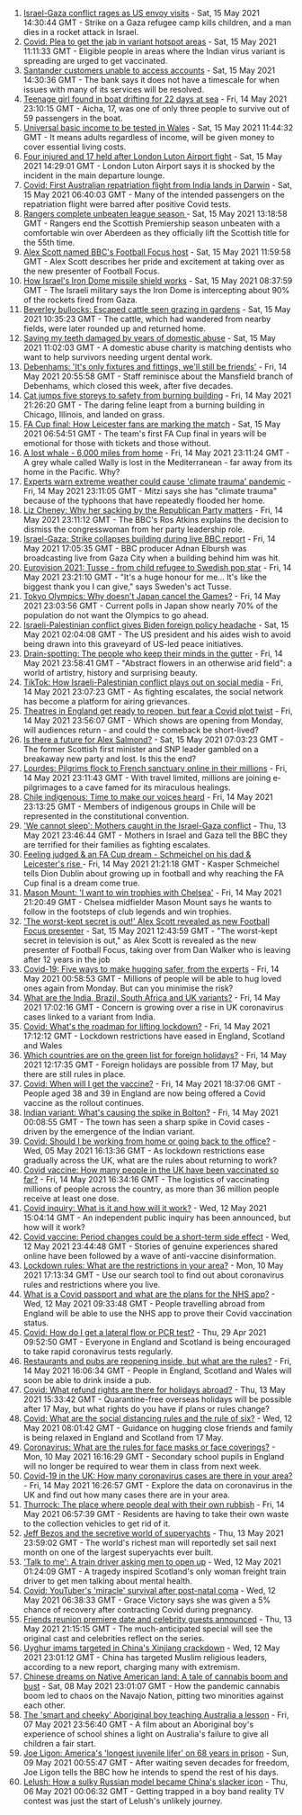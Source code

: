 1. [Israel-Gaza conflict rages as US envoy visits](https://www.bbc.co.uk/news/world-middle-east-57125479) - Sat, 15 May 2021 14:30:44 GMT - Strike on a Gaza refugee camp kills children, and a man dies in a rocket attack in Israel.
2. [Covid: Plea to get the jab in variant hotspot areas](https://www.bbc.co.uk/news/uk-57126318) - Sat, 15 May 2021 11:11:33 GMT - Eligible people in areas where the Indian virus variant is spreading are urged to get vaccinated.
3. [Santander customers unable to access accounts](https://www.bbc.co.uk/news/uk-57127774) - Sat, 15 May 2021 14:30:36 GMT - The bank says it does not have a timescale for when issues with many of its services will be resolved.
4. [Teenage girl found in boat drifting for 22 days at sea](https://www.bbc.co.uk/news/world-europe-57089249) - Fri, 14 May 2021 23:10:15 GMT - Aicha, 17, was one of only three people to survive out of 59 passengers in the boat.
5. [Universal basic income to be tested in Wales](https://www.bbc.co.uk/news/uk-wales-politics-57120354) - Sat, 15 May 2021 11:44:32 GMT - It means adults regardless of income, will be given money to cover essential living costs.
6. [Four injured and 17 held after London Luton Airport fight](https://www.bbc.co.uk/news/uk-england-beds-bucks-herts-57127034) - Sat, 15 May 2021 14:29:01 GMT - London Luton Airport says it is shocked by the incident in the main departure lounge.
7. [Covid: First Australian repatriation flight from India lands in Darwin](https://www.bbc.co.uk/news/world-australia-57126041) - Sat, 15 May 2021 06:40:03 GMT - Many of the intended passengers on the repatriation flight were barred after positive Covid tests.
8. [Rangers complete unbeaten league season ](https://www.bbc.co.uk/sport/football/57034862) - Sat, 15 May 2021 13:18:58 GMT - Rangers end the Scottish Premiership season unbeaten with a comfortable win over Aberdeen as they officially lift the Scottish title for the 55th time.
9. [Alex Scott named BBC's Football Focus host](https://www.bbc.co.uk/sport/football/57096067) - Sat, 15 May 2021 11:59:58 GMT - Alex Scott describes her pride and excitement at taking over as the new presenter of Football Focus.
10. [How Israel's Iron Dome missile shield works](https://www.bbc.co.uk/news/world-middle-east-20385306) - Sat, 15 May 2021 08:37:59 GMT - The Israeli military says the Iron Dome is intercepting about 90% of the rockets fired from Gaza.
11. [Beverley bullocks: Escaped cattle seen grazing in gardens](https://www.bbc.co.uk/news/uk-england-humber-57126899) - Sat, 15 May 2021 10:35:23 GMT - The cattle, which had wandered from nearby fields, were later rounded up and returned home.
12. [Saving my teeth damaged by years of domestic abuse](https://www.bbc.co.uk/news/uk-57124200) - Sat, 15 May 2021 11:02:03 GMT - A domestic abuse charity is matching dentists who want to help survivors needing urgent dental work.
13. [Debenhams: 'It's only fixtures and fittings, we'll still be friends'](https://www.bbc.co.uk/news/business-57098746) - Fri, 14 May 2021 20:55:58 GMT - Staff reminisce about the Mansfield branch of Debenhams, which closed this week, after five decades.
14. [Cat jumps five storeys to safety from burning building](https://www.bbc.co.uk/news/world-us-canada-57124736) - Fri, 14 May 2021 21:26:20 GMT - The daring feline leapt from a burning building in Chicago, Illinois, and landed on grass.
15. [FA Cup final: How Leicester fans are marking the match](https://www.bbc.co.uk/news/uk-england-leicestershire-57002120) - Sat, 15 May 2021 06:54:51 GMT - The team's first FA Cup final in years will be emotional for those with tickets and those without.
16. [A lost whale - 6,000 miles from home](https://www.bbc.co.uk/news/world-us-canada-57119880) - Fri, 14 May 2021 23:11:24 GMT - A grey whale called Wally is lost in the Mediterranean - far away from its home in the Pacific. Why?
17. [Experts warn extreme weather could cause 'climate trauma' pandemic](https://www.bbc.co.uk/news/science-environment-57105070) - Fri, 14 May 2021 23:11:05 GMT - Mitzi says she has "climate trauma" because of the typhoons that have repeatedly flooded her home.
18. [Liz Cheney: Why her sacking by the Republican Party matters](https://www.bbc.co.uk/news/world-us-canada-57118304) - Fri, 14 May 2021 23:11:12 GMT - The BBC's Ros Atkins explains the decision to dismiss the congresswoman from her party leadership role.
19. [Israel-Gaza: Strike collapses building during live BBC report](https://www.bbc.co.uk/news/world-middle-east-57114168) - Fri, 14 May 2021 17:05:35 GMT - BBC producer Adnan Elbursh was broadcasting live from Gaza City when a building behind him was hit.
20. [Eurovision 2021: Tusse - from child refugee to Swedish pop star](https://www.bbc.co.uk/news/newsbeat-57105240) - Fri, 14 May 2021 23:21:10 GMT - "It's a huge honour for me... It's like the biggest thank you I can give," says Sweden's act Tusse.
21. [Tokyo Olympics: Why doesn't Japan cancel the Games?](https://www.bbc.co.uk/news/world-asia-57097853) - Fri, 14 May 2021 23:03:56 GMT - Current polls in Japan show nearly 70% of the population do not want the Olympics to go ahead.
22. [Israeli-Palestinian conflict gives Biden foreign policy headache](https://www.bbc.co.uk/news/world-us-canada-57119881) - Sat, 15 May 2021 02:04:08 GMT - The US president and his aides wish to avoid being drawn into this graveyard of US-led peace initiatives.
23. [Drain-spotting: The people who keep their minds in the gutter](https://www.bbc.co.uk/news/uk-england-london-56281464) - Fri, 14 May 2021 23:58:41 GMT - "Abstract flowers in an otherwise arid field": a world of artistry, history and surprising beauty.
24. [TikTok: How Israeli-Palestinian conflict plays out on social media](https://www.bbc.co.uk/news/world-middle-east-57112614) - Fri, 14 May 2021 23:07:23 GMT - As fighting escalates, the social network has become a platform for airing grievances.
25. [Theatres in England get ready to reopen, but fear a Covid plot twist](https://www.bbc.co.uk/news/entertainment-arts-57084773) - Fri, 14 May 2021 23:56:07 GMT - Which shows are opening from Monday, will audiences return - and could the comeback be short-lived?
26. [Is there a future for Alex Salmond?](https://www.bbc.co.uk/news/uk-scotland-scotland-politics-57087207) - Sat, 15 May 2021 07:03:23 GMT - The former Scottish first minister and SNP leader gambled on a breakaway new party and lost. Is this the end?
27. [Lourdes: Pilgrims flock to French sanctuary online in their millions](https://www.bbc.co.uk/news/world-europe-57075292) - Fri, 14 May 2021 23:11:43 GMT - With travel limited, millions are joining e-pilgrimages to a cave famed for its miraculous healings.
28. [Chile indigenous: Time to make our voices heard](https://www.bbc.co.uk/news/world-latin-america-57070812) - Fri, 14 May 2021 23:13:25 GMT - Members of indigenous groups in Chile will be represented in the constitutional convention.
29. ['We cannot sleep': Mothers caught in the Israel-Gaza conflict](https://www.bbc.co.uk/news/world-middle-east-57105473) - Thu, 13 May 2021 23:46:44 GMT - Mothers in Israel and Gaza tell the BBC they are terrified for their families as fighting escalates.
30. [Feeling judged & an FA Cup dream - Schmeichel on his dad & Leicester's rise ](https://www.bbc.co.uk/sport/football/57062469) - Fri, 14 May 2021 21:21:18 GMT - Kasper Schmeichel tells Dion Dublin about growing up in football and why reaching the FA Cup final is a dream come true.
31. [Mason Mount: 'I want to win trophies with Chelsea'](https://www.bbc.co.uk/sport/football/57101302) - Fri, 14 May 2021 21:20:49 GMT - Chelsea midfielder Mason Mount says he wants to follow in the footsteps of club legends and win trophies.
32. ['The worst-kept secret is out!' Alex Scott revealed as new Football Focus presenter](https://www.bbc.co.uk/sport/av/football/57128516) - Sat, 15 May 2021 12:43:59 GMT - "The worst-kept secret in television is out," as Alex Scott is revealed as the new presenter of Football Focus, taking over from Dan Walker who is leaving after 12 years in the job
33. [Covid-19: Five ways to make hugging safer, from the experts](https://www.bbc.co.uk/news/uk-57083571) - Fri, 14 May 2021 00:58:53 GMT - Millions of people will be able to hug loved ones again from Monday. But can you minimise the risk?
34. [What are the India, Brazil, South Africa and UK variants?](https://www.bbc.co.uk/news/health-55659820) - Fri, 14 May 2021 17:02:16 GMT - Concern is growing over a rise in UK coronavirus cases linked to a variant from India.
35. [Covid: What's the roadmap for lifting lockdown?](https://www.bbc.co.uk/news/explainers-52530518) - Fri, 14 May 2021 17:12:12 GMT - Lockdown restrictions have eased in England, Scotland and Wales
36. [Which countries are on the green list for foreign holidays?](https://www.bbc.co.uk/news/explainers-52544307) - Fri, 14 May 2021 12:17:35 GMT - Foreign holidays are possible from 17 May, but there are still rules in place.
37. [Covid: When will I get the vaccine?](https://www.bbc.co.uk/news/health-55045639) - Fri, 14 May 2021 18:37:06 GMT - People aged 38 and 39 in England are now being offered a Covid vaccine as the rollout continues.
38. [Indian variant: What's causing the spike in Bolton?](https://www.bbc.co.uk/news/health-57094274) - Fri, 14 May 2021 00:08:55 GMT - The town has seen a sharp spike in Covid cases - driven by the emergence of the Indian variant.
39. [Covid: Should I be working from home or going back to the office?](https://www.bbc.co.uk/news/business-52567567) - Wed, 05 May 2021 16:13:36 GMT - As lockdown restrictions ease gradually across the UK, what are the rules about returning to work?
40. [Covid vaccine: How many people in the UK have been vaccinated so far?](https://www.bbc.co.uk/news/health-55274833) - Fri, 14 May 2021 16:34:16 GMT - The logistics of vaccinating millions of people across the country, as more than 36 million people receive at least one dose.
41. [Covid inquiry: What is it and how will it work?](https://www.bbc.co.uk/news/explainers-57085964) - Wed, 12 May 2021 15:04:14 GMT - An independent public inquiry has been announced, but how will it work?
42. [Covid vaccine: Period changes could be a short-term side effect](https://www.bbc.co.uk/news/health-56901353) - Wed, 12 May 2021 23:44:48 GMT - Stories of genuine experiences shared online have been followed by a wave of anti-vaccine disinformation.
43. [Lockdown rules: What are the restrictions in your area?](https://www.bbc.co.uk/news/uk-54373904) - Mon, 10 May 2021 17:13:34 GMT - Use our search tool to find out about coronavirus rules and restrictions where you live.
44. [What is a Covid passport and what are the plans for the NHS app?](https://www.bbc.co.uk/news/explainers-55718553) - Wed, 12 May 2021 09:33:48 GMT - People travelling abroad from England will be able to use the NHS app to prove their Covid vaccination status.
45. [Covid: How do I get a lateral flow or PCR test?](https://www.bbc.co.uk/news/health-51943612) - Thu, 29 Apr 2021 09:52:50 GMT - Everyone in England and Scotland is being encouraged to take rapid coronavirus tests regularly.
46. [Restaurants and pubs are reopening inside, but what are the rules?](https://www.bbc.co.uk/news/business-52977388) - Fri, 14 May 2021 16:06:34 GMT - People in England, Scotland and Wales will soon be able to drink inside a pub.
47. [Covid: What refund rights are there for holidays abroad?](https://www.bbc.co.uk/news/business-51615412) - Thu, 13 May 2021 15:33:42 GMT - Quarantine-free overseas holidays will be possible after 17 May, but what rights do you have if plans or rules change?
48. [Covid: What are the social distancing rules and the rule of six?](https://www.bbc.co.uk/news/uk-51506729) - Wed, 12 May 2021 08:01:42 GMT - Guidance on hugging close friends and family is being relaxed in England and Scotland from 17 May.
49. [Coronavirus: What are the rules for face masks or face coverings?](https://www.bbc.co.uk/news/health-51205344) - Mon, 10 May 2021 16:16:29 GMT - Secondary school pupils in England will no longer be required to wear them in class from next week.
50. [Covid-19 in the UK: How many coronavirus cases are there in your area?](https://www.bbc.co.uk/news/uk-51768274) - Fri, 14 May 2021 16:26:57 GMT - Explore the data on coronavirus in the UK and find out how many cases there are in your area.
51. [Thurrock: The place where people deal with their own rubbish](https://www.bbc.co.uk/news/uk-england-essex-57071806) - Fri, 14 May 2021 06:57:39 GMT - Residents are having to take their own waste to the collection vehicles to get rid of it.
52. [Jeff Bezos and the secretive world of superyachts](https://www.bbc.co.uk/news/world-us-canada-57079327) - Thu, 13 May 2021 23:59:02 GMT - The world's richest man will reportedly set sail next month on one of the largest superyachts ever built.
53. ['Talk to me': A train driver asking men to open up](https://www.bbc.co.uk/news/stories-57060971) - Wed, 12 May 2021 01:24:09 GMT - A tragedy inspired Scotland's only woman freight train driver to get men talking about mental health.
54. [Covid: YouTuber's 'miracle' survival after post-natal coma](https://www.bbc.co.uk/news/uk-england-beds-bucks-herts-57071645) - Wed, 12 May 2021 06:38:33 GMT - Grace Victory says she was given a 5% chance of recovery after contracting Covid during pregnancy.
55. [Friends reunion premiere date and celebrity guests announced](https://www.bbc.co.uk/news/entertainment-arts-57109563) - Thu, 13 May 2021 21:15:15 GMT - The much-anticipated special will see the original cast and celebrities reflect on the series.
56. [Uyghur imams targeted in China's Xinjiang crackdown](https://www.bbc.co.uk/news/world-asia-china-56986057) - Wed, 12 May 2021 23:01:12 GMT - China has targeted Muslim religious leaders, according to a new report, charging many with extremism.
57. [Chinese dreams on Native American land: A tale of cannabis boom and bust](https://www.bbc.co.uk/news/world-us-canada-56835897) - Sat, 08 May 2021 23:01:07 GMT - How the pandemic cannabis boom led to chaos on the Navajo Nation, pitting two minorities against each other.
58. [The 'smart and cheeky' Aboriginal boy teaching Australia a lesson](https://www.bbc.co.uk/news/stories-56544429) - Fri, 07 May 2021 23:56:40 GMT - A film about an Aboriginal boy's experience of school shines a light on Australia's failure to give all children a fair start.
59. [Joe Ligon: America's 'longest juvenile lifer' on 68 years in prison](https://www.bbc.co.uk/news/world-us-canada-57022924) - Sun, 09 May 2021 00:55:47 GMT - After waiting seven decades for freedom, Joe Ligon tells the BBC how he intends to spend the rest of his days.
60. [Lelush: How a sulky Russian model became China's slacker icon](https://www.bbc.co.uk/news/world-asia-china-56967923) - Thu, 06 May 2021 00:06:32 GMT - Getting trapped in a boy band reality TV contest was just the start of Lelush's unlikely journey.
